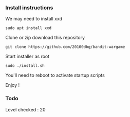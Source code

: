 ### Install instructions

We may need to install xxd
```
sudo apt install xxd
```

Clone or zip download this repository
```
git clone https://github.com/20100dbg/bandit-wargame
```


Start installer as root
```
sudo ./install.sh
```

You'll need to reboot to activate startup scripts

Enjoy !





### Todo
Level checked : 20
